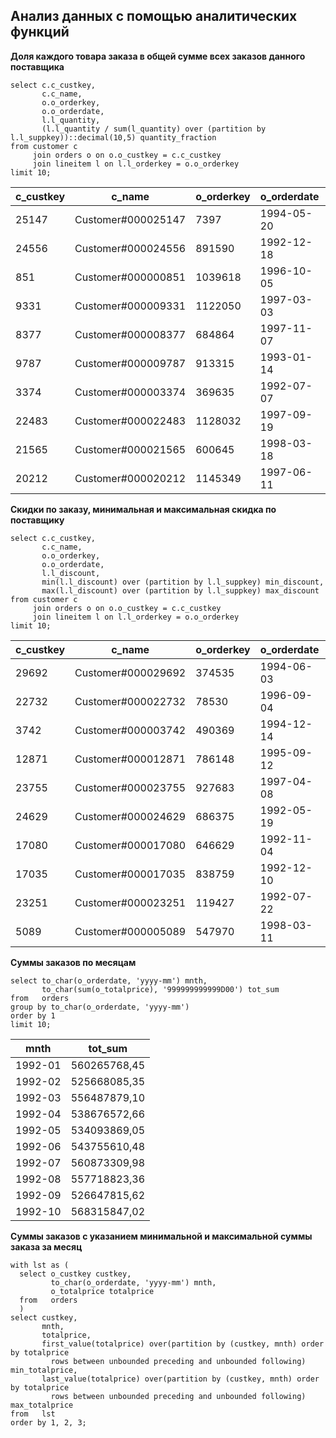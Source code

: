## Анализ данных с помощью аналитических функций ##

**Доля каждого товара заказа в общей сумме всех заказов данного поставщика**
```
select c.c_custkey, 
       c.c_name, 
       o.o_orderkey,
       o.o_orderdate,
       l.l_quantity,
       (l.l_quantity / sum(l_quantity) over (partition by l.l_suppkey))::decimal(10,5) quantity_fraction
from customer c 
     join orders o on o.o_custkey = c.c_custkey
     join lineitem l on l.l_orderkey = o.o_orderkey
limit 10;
```

|c_custkey|c_name|o_orderkey|o_orderdate|l_quantity|quantity_fraction|
|---------|------|----------|-----------|----------|-----------------|
|25147|Customer#000025147|7397|1994-05-20|9.00|0.00058|
|24556|Customer#000024556|891590|1992-12-18|9.00|0.00058|
|851|Customer#000000851|1039618|1996-10-05|36.00|0.00232|
|9331|Customer#000009331|1122050|1997-03-03|48.00|0.00309|
|8377|Customer#000008377|684864|1997-11-07|43.00|0.00277|
|9787|Customer#000009787|913315|1993-01-14|2.00|0.00013|
|3374|Customer#000003374|369635|1992-07-07|21.00|0.00135|
|22483|Customer#000022483|1128032|1997-09-19|9.00|0.00058|
|21565|Customer#000021565|600645|1998-03-18|46.00|0.00296|
|20212|Customer#000020212|1145349|1997-06-11|24.00|0.00154|
   
**Скидки по заказу, минимальная и максимальная скидка по поставщику**
```
select c.c_custkey, 
       c.c_name, 
       o.o_orderkey,
       o.o_orderdate,
       l.l_discount,
       min(l.l_discount) over (partition by l.l_suppkey) min_discount,
       max(l.l_discount) over (partition by l.l_suppkey) max_discount
from customer c 
     join orders o on o.o_custkey = c.c_custkey
     join lineitem l on l.l_orderkey = o.o_orderkey
limit 10;
```
   
|c_custkey|c_name|o_orderkey|o_orderdate|l_discount|min_discount|max_discount|
|---------|------|----------|-----------|----------|------------|------------|
|29692|Customer#000029692|374535|1994-06-03|0.02|0.00|0.10|
|22732|Customer#000022732|78530|1996-09-04|0.08|0.00|0.10|
|3742|Customer#000003742|490369|1994-12-14|0.01|0.00|0.10|
|12871|Customer#000012871|786148|1995-09-12|0.07|0.00|0.10|
|23755|Customer#000023755|927683|1997-04-08|0.00|0.00|0.10|
|24629|Customer#000024629|686375|1992-05-19|0.06|0.00|0.10|
|17080|Customer#000017080|646629|1992-11-04|0.09|0.00|0.10|
|17035|Customer#000017035|838759|1992-12-10|0.06|0.00|0.10|
|23251|Customer#000023251|119427|1992-07-22|0.00|0.00|0.10|
|5089|Customer#000005089|547970|1998-03-11|0.07|0.00|0.10|

**Суммы заказов по месяцам**

```   
select to_char(o_orderdate, 'yyyy-mm') mnth,
       to_char(sum(o_totalprice), '999999999999D00') tot_sum
from   orders
group by to_char(o_orderdate, 'yyyy-mm')
order by 1
limit 10;  
```

|mnth|tot_sum|
|----|-------|
|1992-01|    560265768,45|
|1992-02|    525668085,35|
|1992-03|    556487879,10|
|1992-04|    538676572,66|
|1992-05|    534093869,05|
|1992-06|    543755610,48|
|1992-07|    560873309,98|
|1992-08|    557718823,36|
|1992-09|    526647815,62|
|1992-10|    568315847,02|

**Суммы заказов с указанием минимальной и максимальной суммы заказа за месяц**

```   
with lst as (
  select o_custkey custkey, 
         to_char(o_orderdate, 'yyyy-mm') mnth,
         o_totalprice totalprice
  from   orders
  )
select custkey,
       mnth,
       totalprice,
       first_value(totalprice) over(partition by (custkey, mnth) order by totalprice 
         rows between unbounded preceding and unbounded following) min_totalprice,
       last_value(totalprice) over(partition by (custkey, mnth) order by totalprice 
         rows between unbounded preceding and unbounded following) max_totalprice
from   lst
order by 1, 2, 3;
```

   
